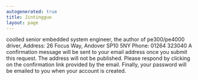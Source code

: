 ```yaml
---
autogenerated: true
title: Jintingguo
layout: page
---
```


coolled senior embedded system engineer, the author of pe300/pe4000
driver, Address: 26 Focus Way, Andover SP10 5NY Phone: 01264 323040 A
confirmation message will be sent to your email address once you submit
this request. The address will not be published. Please respond by
clicking on the confirmation link provided by the email. Finally, your
password will be emailed to you when your account is created.
